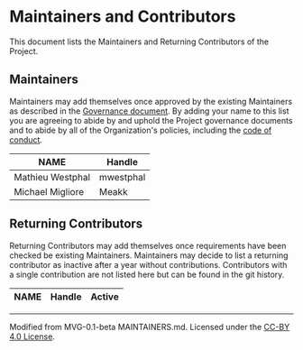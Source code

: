 # Maintainers and Contributors

This document lists the Maintainers and Returning Contributors of the Project.

## Maintainers

Maintainers may add themselves once approved by the existing Maintainers as described in the [Governance document](./GOVERNANCE.md). By adding your name to this list you are agreeing to abide by and uphold the Project governance documents and to abide by all of the Organization's policies, including the [code of conduct](../../CODE_OF_CONDUCT.md).

| **NAME**         | **Handle** |
| ---------------- | ---------- |
| Mathieu Westphal | mwestphal  |
| Michael Migliore | Meakk      |

## Returning Contributors

Returning Contributors may add themselves once requirements have been checked be existing Maintainers.
Maintainers may decide to list a returning contributor as inactive after a year without contributions.
Contributors with a single contribution are not listed here but can be found in the git history.

| **NAME** | **Handle** | **Active** |
| -------- | ---------- | ---------- |

---

Modified from MVG-0.1-beta MAINTAINERS.md. Licensed under the [CC-BY 4.0 License](https://creativecommons.org/licenses/by-sa/4.0/).
